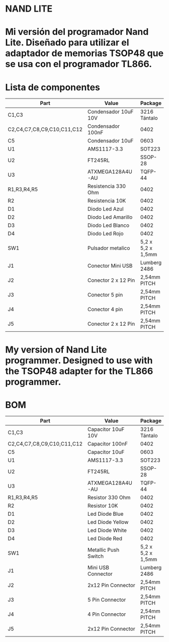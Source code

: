 # NAND LITE
# Mi versión del programador Nand Lite. Diseñado para utilizar el adaptador de memorias TSOP48 que se usa con el programador TL866.


# Lista de componentes

| Part                       | Value                            | Package           |
| -------------------------- | -------------------------------- | ------------------|
| C1,C3                      | Condensador 10uF 10V             | 3216 Tántalo      |
| C2,C4,C7,C8,C9,C10,C11,C12 | Condensador 100nF                | 0402              |
| C5                         | Condensador 10uF                 | 0603              |
| U1                         | AMS1117-3.3                      | SOT223            |
| U2                         | FT245RL                          | SSOP-28           |
| U3                         | ATXMEGA128A4U-AU                 | TQFP-44           |
| R1,R3,R4,R5                | Resistencia 330 Ohm              | 0402              |
| R2                         | Resistencia 10K                  | 0402              |
| D1                         | Diodo Led Azul                   | 0402              |
| D2                         | Diodo Led Amarillo               | 0402              |
| D3                         | Diodo Led Blanco                 | 0402              |
| D4                         | Diodo Led Rojo                   | 0402              |
| SW1                        | Pulsador metalico                | 5,2 x 5,2 x 1,5mm |
| J1                         | Conector Mini USB                | Lumberg 2486      |
| J2                         | Conector 2 x 12 Pin              | 2,54mm PITCH      |
| J3                         | Conector 5 pin                   | 2,54mm PITCH      |
| J4                         | Conector 4 pin                   | 2,54mm PITCH      |
| J5                         | Conector 2 x 12 Pin              | 2,54mm PITCH      |


# My version of Nand Lite programmer. Designed to use with the TSOP48 adapter for the TL866 programmer.


# BOM

| Part                       | Value                            | Package           |
| -------------------------- | -------------------------------- | ------------------|
| C1,C3                      | Capacitor 10uF 10V               | 3216 Tántalo      |
| C2,C4,C7,C8,C9,C10,C11,C12 | Capacitor   100nF                | 0402              |
| C5                         | Capacitor   10uF                 | 0603              |
| U1                         | AMS1117-3.3                      | SOT223            |
| U2                         | FT245RL                          | SSOP-28           |
| U3                         | ATXMEGA128A4U-AU                 | TQFP-44           |
| R1,R3,R4,R5                | Resistor 330 Ohm                 | 0402              |
| R2                         | Resistor 10K                     | 0402              |
| D1                         | Led Diode Blue                   | 0402              |
| D2                         | Led Diode Yellow                 | 0402              |
| D3                         | Led Diode White                  | 0402              |
| D4                         | Led Diode Red                    | 0402              |
| SW1                        | Metallic Push Switch             | 5,2 x 5,2 x 1,5mm |
| J1                         | Mini USB Connector               | Lumberg 2486      |
| J2                         | 2x12 Pin Connector               | 2,54mm PITCH      |
| J3                         | 5 Pin Connector                  | 2,54mm PITCH      |
| J4                         | 4 Pin Connector                  | 2,54mm PITCH      |
| J5                         | 2x12 Pin Connector               | 2,54mm PITCH      |
